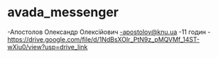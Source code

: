 # avada_messenger
-Апостолов Олександр Олексійович
-apostolov@knu.ua
-11 годин
-https://drive.google.com/file/d/1NdBsXOIr_PtN9z_pMQVMf_14ST-wXiu0/view?usp=drive_link


